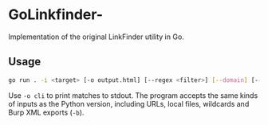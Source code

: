 # GoLinkfinder-
Implementation of the original LinkFinder utility in Go.

## Usage

```bash
go run . -i <target> [-o output.html] [--regex <filter>] [--domain] [--cookies <cookie-string>] [--timeout <seconds>]
```

Use `-o cli` to print matches to stdout. The program accepts the same kinds of inputs as the Python version, including URLs, local files, wildcards and Burp XML exports (`-b`).
